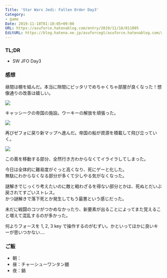 ```yaml
---
Title: 'Star Wars Jedi: Fallen Order Day3'
Category:
- game
Date: 2019-11-18T01:10:05+09:00
URL: https://asuforce.hatenablog.com/entry/2019/11/18/011005
EditURL: https://blog.hatena.ne.jp/asuforcegt/asuforce.hatenablog.com/atom/entry/26006613467468071
---
```


### TL;DR

- SW JFO Day3

###  感想

昼間は棚を組んだ。本当に隙間にピッタリでめちゃくちゃ部屋が良くなった！想像通りの改善は嬉しい。

<span itemtype="http://schema.org/Photograph" itemscope="itemscope"><img class="magnifiable" src="https://cdn-ak.f.st-hatena.com/images/fotolife/a/asuforcegt/20200807/20200807134548.jpg" itemprop="image"></span>

キャッシークの帝国の施設。ウーキーの解放を頑張った。

<span itemtype="http://schema.org/Photograph" itemscope="itemscope"><img class="magnifiable" src="https://cdn-ak.f.st-hatena.com/images/fotolife/a/asuforcegt/20200807/20200807134555.jpg" itemprop="image"></span>

再びゼフォに戻り新マップへ進んだ。帝国の船が資源を積載して飛び立っていく。

<span itemtype="http://schema.org/Photograph" itemscope="itemscope"><img class="magnifiable" src="https://cdn-ak.f.st-hatena.com/images/fotolife/a/asuforcegt/20200807/20200807134602.jpg" itemprop="image"></span>

この蔦を移動する部分、全然行き方わからなくてイライラしてしまった。  

今日は全体的に難易度がぐっと高くなり、死にゲーと化した。  
無駄にわからなくなる部分が多くて少しやる気がなくなった。

謎解きでじっくり考えたいのに敵と戦わざるを得ない部分とかは、死ぬとだいぶ戻されてすごいストレス。  
かつ謎解きで落下死とか発生してもう最悪という感じだった。  

未だに戦闘のコツがつかめなかったり、新要素が出ることによってまた覚えること増えて混乱するのが多かった。

何よりフォースを 1, 2, 3 key で操作するのがむずい。かといってほかに良いキーが思いつかない....

### ご飯

- 朝：
- 昼：チャーシューワンタン麺
- 夜：鍋
